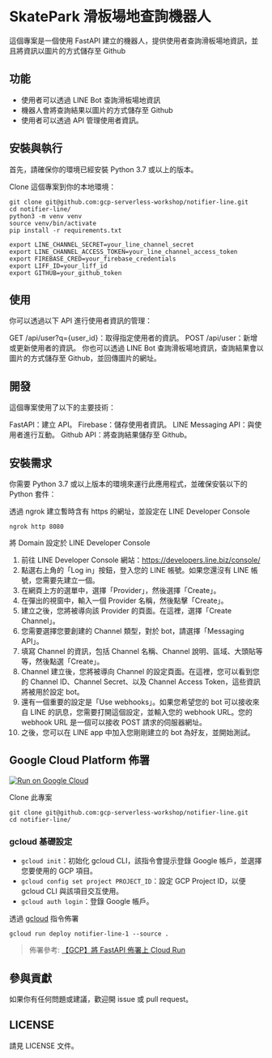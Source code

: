 # SkatePark 滑板場地查詢機器人

這個專案是一個使用 FastAPI 建立的機器人，提供使用者查詢滑板場地資訊，並且將資訊以圖片的方式儲存至 Github

## 功能

- 使用者可以透過 LINE Bot 查詢滑板場地資訊
- 機器人會將查詢結果以圖片的方式儲存至 Github
- 使用者可以透過 API 管理使用者資訊。

## 安裝與執行

首先，請確保你的環境已經安裝 Python 3.7 或以上的版本。

Clone 這個專案到你的本地環境：
```
git clone git@github.com:gcp-serverless-workshop/notifier-line.git
cd notifier-line/
python3 -m venv venv
source venv/bin/activate
pip install -r requirements.txt
```

```
export LINE_CHANNEL_SECRET=your_line_channel_secret
export LINE_CHANNEL_ACCESS_TOKEN=your_line_channel_access_token
export FIREBASE_CRED=your_firebase_credentials
export LIFF_ID=your_liff_id
export GITHUB=your_github_token
```

## 使用

你可以透過以下 API 進行使用者資訊的管理：

GET /api/user?q={user_id}：取得指定使用者的資訊。
POST /api/user：新增或更新使用者的資訊。
你也可以透過 LINE Bot 查詢滑板場地資訊，查詢結果會以圖片的方式儲存至 Github，並回傳圖片的網址。

## 開發

這個專案使用了以下的主要技術：

FastAPI：建立 API。
Firebase：儲存使用者資訊。
LINE Messaging API：與使用者進行互動。
Github API：將查詢結果儲存至 Github。

## 安裝需求

你需要 Python 3.7 或以上版本的環境來運行此應用程式，並確保安裝以下的 Python 套件：

透過 ngrok 建立暫時含有 https 的網址，並設定在 LINE Developer Console

```
ngrok http 8080
```

將 Domain 設定於 LINE Developer Console

1. 前往 LINE Developer Console 網站：https://developers.line.biz/console/
2. 點選右上角的「Log in」按鈕，登入您的 LINE 帳號。如果您還沒有 LINE 帳號，您需要先建立一個。
3. 在網頁上方的選單中，選擇「Provider」，然後選擇「Create」。
4. 在彈出的視窗中，輸入一個 Provider 名稱，然後點擊「Create」。
5. 建立之後，您將被導向該 Provider 的頁面。在這裡，選擇「Create Channel」。
6. 您需要選擇您要創建的 Channel 類型，對於 bot，請選擇「Messaging API」。
7. 填寫 Channel 的資訊，包括 Channel 名稱、Channel 說明、區域、大頭貼等等，然後點選「Create」。
8. Channel 建立後，您將被導向 Channel 的設定頁面。在這裡，您可以看到您的 Channel ID、Channel Secret、以及 Channel Access Token，這些資訊將被用於設定 bot。
9. 還有一個重要的設定是「Use webhooks」。如果您希望您的 bot 可以接收來自 LINE 的訊息，您需要打開這個設定，並輸入您的 webhook URL。您的 webhook URL 是一個可以接收 POST 請求的伺服器網址。
10. 之後，您可以在 LINE app 中加入您剛剛建立的 bot 為好友，並開始測試。

## Google Cloud Platform 佈署

[![Run on Google Cloud](https://deploy.cloud.run/button.svg)](https://deploy.cloud.run)

Clone 此專案

```
git clone git@github.com:gcp-serverless-workshop/notifier-line.git
cd notifier-line/
```

### gcloud 基礎設定

- `gcloud init`：初始化 gcloud CLI，該指令會提示登錄 Google 帳戶，並選擇您要使用的 GCP 項目。
- `gcloud config set project PROJECT_ID`：設定 GCP Project ID，以便 gcloud CLI 與該項目交互使用。
- `gcloud auth login`：登錄 Google 帳戶。

透過 [gcloud](https://cloud.google.com/sdk/docs/install?hl=zh-cn) 指令佈署

```
gcloud run deploy notifier-line-1 --source .
```

> 佈署參考: [【GCP】將 FastAPI 佈署上 Cloud Run](https://nijialin.com/2023/03/19/gcp-why-need-cloudrun-as-serverless/#5-%E4%BD%88%E7%BD%B2%E5%88%B0-Google-Cloud-Run)

## 參與貢獻

如果你有任何問題或建議，歡迎開 issue 或 pull request。

## LICENSE

請見 LICENSE 文件。

